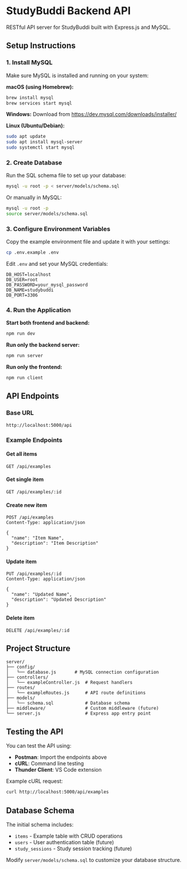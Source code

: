# StudyBuddi Backend API

RESTful API server for StudyBuddi built with Express.js and MySQL.

## Setup Instructions

### 1. Install MySQL

Make sure MySQL is installed and running on your system:

**macOS (using Homebrew):**
```bash
brew install mysql
brew services start mysql
```

**Windows:**
Download from https://dev.mysql.com/downloads/installer/

**Linux (Ubuntu/Debian):**
```bash
sudo apt update
sudo apt install mysql-server
sudo systemctl start mysql
```

### 2. Create Database

Run the SQL schema file to set up your database:

```bash
mysql -u root -p < server/models/schema.sql
```

Or manually in MySQL:
```bash
mysql -u root -p
source server/models/schema.sql
```

### 3. Configure Environment Variables

Copy the example environment file and update it with your settings:

```bash
cp .env.example .env
```

Edit `.env` and set your MySQL credentials:
```
DB_HOST=localhost
DB_USER=root
DB_PASSWORD=your_mysql_password
DB_NAME=studybuddi
DB_PORT=3306
```

### 4. Run the Application

**Start both frontend and backend:**
```bash
npm run dev
```

**Run only the backend server:**
```bash
npm run server
```

**Run only the frontend:**
```bash
npm run client
```

## API Endpoints

### Base URL
`http://localhost:5000/api`

### Example Endpoints

#### Get all items
```http
GET /api/examples
```

#### Get single item
```http
GET /api/examples/:id
```

#### Create new item
```http
POST /api/examples
Content-Type: application/json

{
  "name": "Item Name",
  "description": "Item Description"
}
```

#### Update item
```http
PUT /api/examples/:id
Content-Type: application/json

{
  "name": "Updated Name",
  "description": "Updated Description"
}
```

#### Delete item
```http
DELETE /api/examples/:id
```

## Project Structure

```
server/
├── config/
│   └── database.js       # MySQL connection configuration
├── controllers/
│   └── exampleController.js  # Request handlers
├── routes/
│   └── exampleRoutes.js      # API route definitions
├── models/
│   └── schema.sql            # Database schema
├── middleware/               # Custom middleware (future)
└── server.js                 # Express app entry point
```

## Testing the API

You can test the API using:
- **Postman**: Import the endpoints above
- **cURL**: Command line testing
- **Thunder Client**: VS Code extension

Example cURL request:
```bash
curl http://localhost:5000/api/examples
```

## Database Schema

The initial schema includes:
- `items` - Example table with CRUD operations
- `users` - User authentication table (future)
- `study_sessions` - Study session tracking (future)

Modify `server/models/schema.sql` to customize your database structure.
